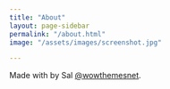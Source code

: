 ```yaml
---
title: "About"
layout: page-sidebar
permalink: "/about.html"
image: "/assets/images/screenshot.jpg"

---
```

Made with <i class="fa fa-heart text-danger"></i> by Sal [@wowthemesnet](https://www.wowthemes.net/category/free-themes-templates/).
